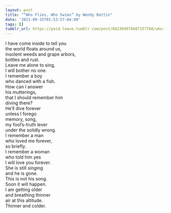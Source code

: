 ```yaml
---
layout: post
title: "“Who Flies, Who Swims” by Wendy Battin"
date: '2021-09-15T01:53:57-04:00'
tags: []
tumblr_url: https://paid-leave.tumblr.com/post/662369979687157760/who-flies-who-swims-by-wendy-battin
---
```

I have come inside to tell you  
the world floats around us,  
insolent weeds and grape arbors,  
bottles and rust.  
Leave me alone to sing,  
I will bother no one.  
I remember a boy  
who danced with a fish.  
How can I answer  
his mutterings,  
that I should remember him  
diving there?  
He’ll dive forever  
unless I forego  
memory, song,  
my fool’s-truth lever  
under the solidly wrong.  
I remember a man  
who loved me forever,  
so briefly.  
I remember a woman  
who told him yes  
I will love you forever.  
She is still singing  
and he is gone.  
This is not his song.  
Soon it will happen.  
I am getting older  
and breathing thinner  
air at this altitude.  
Thinner and colder.

